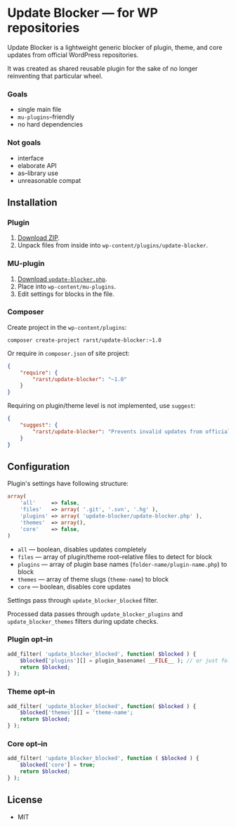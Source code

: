 # Update Blocker — for WP repositories

Update Blocker is a lightweight generic blocker of plugin, theme, and core updates from official WordPress repositories.

It was created as shared reusable plugin for the sake of no longer reinventing that particular wheel.

### Goals

 - single main file
 - `mu-plugins`–friendly
 - no hard dependencies

### Not goals

 - interface
 - elaborate API
 - as–library use
 - unreasonable compat

## Installation

### Plugin

1. [Download ZIP](https://github.com/Rarst/update-blocker/archive/master.zip).
2. Unpack files from inside into `wp-content/plugins/update-blocker`.

### MU-plugin

1. [Download `update-blocker.php`](https://raw.githubusercontent.com/Rarst/update-blocker/master/update-blocker.php).
2. Place into `wp-content/mu-plugins`.
3. Edit settings for blocks in the file.

### Composer

Create project in the `wp-content/plugins`:

```
composer create-project rarst/update-blocker:~1.0
```

Or require in `composer.json` of site project:

```json
{
	"require": {
		"rarst/update-blocker": "~1.0"
	}
}
```

Requiring on plugin/theme level is not implemented, use `suggest`:

```json
{
	"suggest": {
		"rarst/update-blocker": "Prevents invalid updates from official repositories"
	}
}
```

## Configuration

Plugin's settings have following structure:

```php
array(
	'all'     => false,
	'files'   => array( '.git', '.svn', '.hg' ),
	'plugins' => array( 'update-blocker/update-blocker.php' ),
	'themes'  => array(),
	'core'    => false,
)
```

 - `all` — boolean, disables updates completely
 - `files` — array of plugin/theme root–relative files to detect for block
 - `plugins` — array of plugin base names (`folder-name/plugin-name.php`) to block
 - `themes` — array of theme slugs (`theme-name`) to block
 - `core` — boolean, disables core updates

Settings pass through `update_blocker_blocked` filter.

Processed data passes through `update_blocker_plugins` and `update_blocker_themes` filters during update checks.

### Plugin opt–in

```php
add_filter( 'update_blocker_blocked', function( $blocked ) {
	$blocked['plugins'][] = plugin_basename( __FILE__ ); // or just folder-name/plugin-name.php string
	return $blocked;
} );
```

### Theme opt–in

```php
add_filter( 'update_blocker_blocked', function( $blocked ) {
	$blocked['themes'][] = 'theme-name';
	return $blocked;
} );
```

### Core opt–in

```php
add_filter( 'update_blocker_blocked', function ( $blocked ) {
	$blocked['core'] = true;
	return $blocked;
} );
```

## License

 - MIT